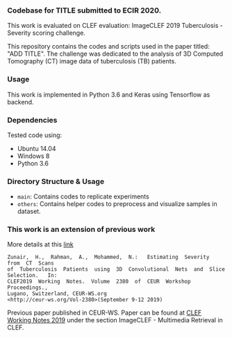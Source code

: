 ### Codebase for TITLE submitted to ECIR 2020.

This work is evaluated on CLEF evaluation: ImageCLEF 2019 Tuberculosis - Severity scoring challenge.

This repository contains the codes and scripts used in the paper titled: "ADD TITLE". The challenge was dedicated to the analysis of 3D Computed Tomography (CT) image data of tuberculosis (TB) patients.

### Usage

This work is implemented in Python 3.6 and Keras using Tensorflow as backend.

### Dependencies

Tested code using:

*    Ubuntu 14.04
*    Windows 8
*    Python 3.6

### Directory Structure & Usage
* `main`: Contains codes to replicate experiments
* `others`: Contains helper codes to preprocess and visualize samples in dataset.

### This work is an extension of previous work

More details at this [link](https://github.com/hasibzunair/tuberculosis-severity)

```
Zunair,  H.,  Rahman,  A.,  Mohammed,  N.:   Estimating  Severity  from  CT  Scans
of  Tuberculosis  Patients  using  3D  Convolutional  Nets  and  Slice  Selection.   In:
CLEF2019  Working  Notes.  Volume  2380  of  CEUR  Workshop  Proceedings.,
Lugano, Switzerland, CEUR-WS.org
<http://ceur-ws.org/Vol-2380>(September 9-12 2019) 
```
Previous paper published in CEUR-WS. Paper can be found at [CLEF Working Notes 2019](http://www.dei.unipd.it/~ferro/CLEF-WN-Drafts/CLEF2019/) under the section ImageCLEF - Multimedia Retrieval in CLEF.

